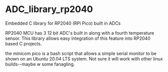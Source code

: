 # ADC_library_rp2040
Embedded C library for RP2040 (RPi Pico) built in ADCs

RP2040 MCU has 3 12 bit ADC's built in along with a fourth temperature sensor.  This library allows easy integration of this feature into RP2040 based C projects. 

the minicom pico is a bash script that allows a simple serial monitor to be shown on an Ubuntu 20.04 LTS system. Not sure it will work with other linux builds--maybe w some fanagling.
